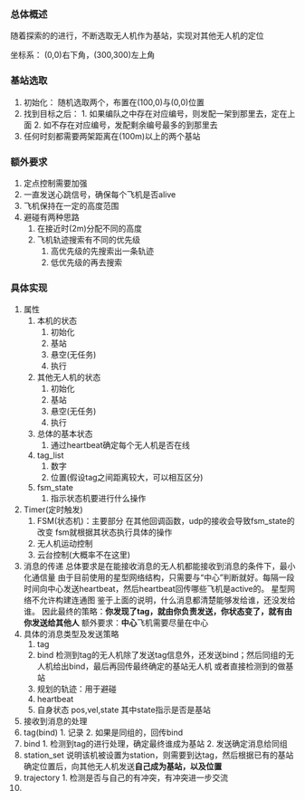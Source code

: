 ### 总体概述
  随着探索的的进行，不断选取无人机作为基站，实现对其他无人机的定位

坐标系：
(0,0)右下角，(300,300)左上角

### 基站选取
  1. 初始化：
   随机选取两个，布置在(100,0)与(0,0)位置
  2. 找到目标之后：
    1. 如果编队之中存在对应编号，则发配一架到那里去，定在上面
    2. 如不存在对应编号，发配剩余编号最多的到那里去
  3. 任何时刻都需要两架距离在(100m)以上的两个基站
  
### 额外要求
  1. 定点控制需要加强
  2. 一直发送心跳信号，确保每个飞机是否alive
  3. 飞机保持在一定的高度范围
  4. 避碰有两种思路
     1. 在接近时(2m)分配不同的高度
     2. 飞机轨迹搜索有不同的优先级
        1. 高优先级的先搜索出一条轨迹
        2. 低优先级的再去搜索


### 具体实现
1. 属性
   1. 本机的状态
      1. 初始化
      2. 基站
      3. 悬空(无任务)
      4. 执行
   2. 其他无人机的状态
      1. 初始化
      2. 基站
      3. 悬空(无任务)
      4. 执行
   3. 总体的基本状态
      1. 通过heartbeat确定每个无人机是否在线
   4. tag_list
      1. 数字
      2. 位置(假设tag之间距离较大，可以相互区分)
   5. fsm_state
      1. 指示状态机要进行什么操作
2. Timer(定时触发)
   1. FSM(状态机)：主要部分
      在其他回调函数，udp的接收会导致fsm_state的改变
      fsm就根据其状态执行具体的操作
   2. 无人机运动控制
   3. 云台控制(大概率不在这里)
3. 消息的传递
   总体要求是在能接收消息的无人机都能接收到消息的条件下，最小化通信量
   由于目前使用的星型网络结构，只需要与“中心”判断就好。每隔一段时间向中心发送heartbeat，然后heartbeat回传哪些飞机是active的。
   星型网络不允许构建连通图
   鉴于上面的说明，什么消息都清楚能够发给谁，还没发给谁。
   因此最终的策略：**你发现了tag，就由你负责发送，你状态变了，就有由你发送给其他人**
   额外要求：**中心**飞机需要尽量在中心
4. 具体的消息类型及发送策略
   1. tag
   2. bind
    检测到tag的无人机除了发送tag信息外，还发送bind；然后同组的无人机给出bind，最后再回传最终确定的基站无人机
    或者直接检测到的做基站
   3. 规划的轨迹：用于避碰
   4. heartbeat
   5. 自身状态
      pos,vel,state
      其中state指示是否是基站
5. 接收到消息的处理
  1. tag(bind)
    1. 记录
    2. 如果是同组的，回传bind
  2. bind
    1. 检测到tag的进行处理，确定最终谁成为基站
    2. 发送确定消息给同组
  3. station_set
    说明该机被设置为station，则需要到达tag，然后根据已有的基站确定位置后，向其他无人机发送**自己成为基站，以及位置**
  4. trajectory
    1. 检测是否与自己的有冲突，有冲突进一步交流
  5.   